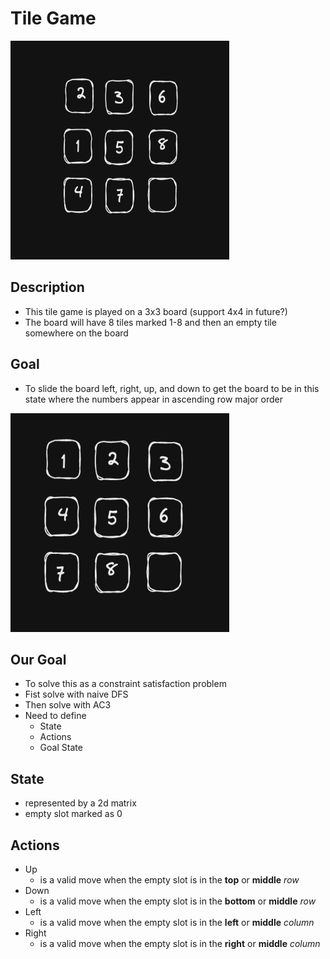 # Tile Game

<img src="imgs/random_board.png" width="350px" height="350px" alt="Tile Game board example"/>
<br>

## Description
- This tile game is played on a 3x3 board (support 4x4 in future?)
- The board will have 8 tiles marked 1-8 and then an empty tile somewhere on the board

## Goal
- To slide the board left, right, up, and down to get the board to be in this state where the numbers appear in ascending row major order

<img src="imgs/goal_state.png" width="350px" height="350px" alt="Winning position in Tile Game"/>
<br>

## Our Goal
- To solve this as a constraint satisfaction problem
- Fist solve with naive DFS
- Then solve with AC3 
- Need to define
    - State
    - Actions
    - Goal State

## State
- represented by a 2d matrix
- empty slot marked as 0

## Actions
- Up
    - is a valid move when the empty slot is in the <strong>top</strong> or <strong>middle</strong> <i>row</i>
- Down
    - is a valid move when the empty slot is in the <strong>bottom</strong> or <strong>middle</strong> <i>row</i>
- Left
    - is a valid move when the empty slot is in the <strong>left</strong> or <strong>middle</strong> <i>column</i>
- Right
    - is a valid move when the empty slot is in the <strong>right</strong> or <strong>middle</strong> <i>column</i>

